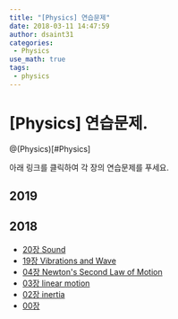 ```yaml
---
title: "[Physics] 연습문제"
date: 2018-03-11 14:47:59
author: dsaint31
categories: 
 - Physics
use_math: true
tags: 
 - physics
---
```


# [Physics] 연습문제.
@(Physics)[#Physics]

아래 링크를 클릭하여 각 장의 연습문제를 푸세요.

## 2019

## 2018
* [20장 Sound](https://goo.gl/forms/izTnhxKXGAAUjnKw1)
* [19장 Vibrations and Wave](https://goo.gl/forms/xM2FcVlYHC0MVsuv2)
* [04장 Newton's Second Law of Motion](https://goo.gl/forms/9C20V925dgZVFO0v2)
* [03장 linear motion](https://goo.gl/forms/FbH4Ay2FdprhqLfB3)
* [02장 inertia](https://goo.gl/forms/zVZ0tFF9xNZxDaN23)
* [00장](https://goo.gl/forms/d6HGbCbxApiPwRuB3)

